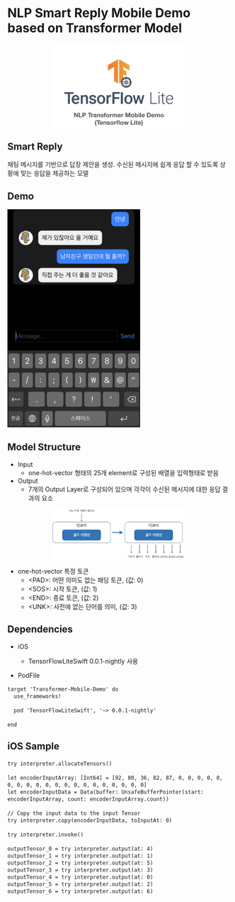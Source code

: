 # NLP Smart Reply Mobile Demo based on Transformer Model

<div align="center">
<p>
    <img width="300" src="images/transformer_nlp_demo.png">
</p>
</div>

## Smart Reply
채팅 메시지를 기반으로 답장 제안을 생성. 수신된 메시지에 쉽게 응답 할 수 있도록 상황에 맞는 응답을 제공하는 모델

## Demo
<p>
    <img width="300" src="images/demo.jpg">
</p>

## Model Structure
- Input 
  - one-hot-vector 형태의 25개 element로 구성된 배열을 입력형태로 받음
- Output
  - 7개의 Output Layer로 구성되어 있으며 각각이 수신된 메시지에 대한 응답 결과의 요소

<div align="center">
<p>
    <img width="300" src="images/nlp_model_structure.png">
</p>
</div>

- one-hot-vector 특정 토큰
  - \<PAD\>: 어떤 의미도 없는 패딩 토큰, (값: 0)
  - \<SOS\>: 시작 토큰, (값: 1)
  - \<END\>: 종료 토큰, (값: 2)
  - \<UNK\>: 사전에 없는 단어를 의미, (값: 3) 

## Dependencies
- iOS
  - TensorFlowLiteSwift 0.0.1-nightly 사용

- PodFile
```
target 'Transformer-Mobile-Demo' do
  use_frameworks!

  pod 'TensorFlowLiteSwift', '~> 0.0.1-nightly'

end
```

## iOS Sample
```
try interpreter.allocateTensors()
            
let encoderInputArray: [Int64] = [92, 80, 36, 82, 87, 0, 0, 0, 0, 0, 0, 0, 0, 0, 0, 0, 0, 0, 0, 0, 0, 0, 0, 0, 0]
let encoderInputData = Data(buffer: UnsafeBufferPointer(start: encoderInputArray, count: encoderInputArray.count))

// Copy the input data to the input Tensor
try interpreter.copy(encoderInputData, toInputAt: 0)

try interpreter.invoke()

outputTensor_0 = try interpreter.output(at: 4)
outputTensor_1 = try interpreter.output(at: 1)
outputTensor_2 = try interpreter.output(at: 5)
outputTensor_3 = try interpreter.output(at: 3)
outputTensor_4 = try interpreter.output(at: 0)
outputTensor_5 = try interpreter.output(at: 2)
outputTensor_6 = try interpreter.output(at: 6)
```